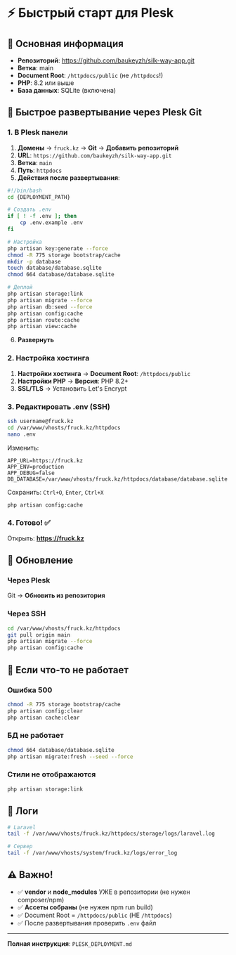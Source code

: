 # ⚡ Быстрый старт для Plesk

## 🎯 Основная информация

- **Репозиторий**: https://github.com/baukeyzh/silk-way-app.git
- **Ветка**: main
- **Document Root**: `/httpdocs/public` (не `/httpdocs`!)
- **PHP**: 8.2 или выше
- **База данных**: SQLite (включена)

## 🚀 Быстрое развертывание через Plesk Git

### 1. В Plesk панели

1. **Домены** → `fruck.kz` → **Git** → **Добавить репозиторий**
2. **URL**: `https://github.com/baukeyzh/silk-way-app.git`
3. **Ветка**: `main`
4. **Путь**: `httpdocs`
5. **Действия после развертывания**:

```bash
#!/bin/bash
cd {DEPLOYMENT_PATH}

# Создать .env
if [ ! -f .env ]; then
    cp .env.example .env
fi

# Настройка
php artisan key:generate --force
chmod -R 775 storage bootstrap/cache
mkdir -p database
touch database/database.sqlite
chmod 664 database/database.sqlite

# Деплой
php artisan storage:link
php artisan migrate --force
php artisan db:seed --force
php artisan config:cache
php artisan route:cache
php artisan view:cache
```

6. **Развернуть**

### 2. Настройка хостинга

1. **Настройки хостинга** → **Document Root**: `/httpdocs/public`
2. **Настройки PHP** → **Версия**: PHP 8.2+
3. **SSL/TLS** → Установить Let's Encrypt

### 3. Редактировать .env (SSH)

```bash
ssh username@fruck.kz
cd /var/www/vhosts/fruck.kz/httpdocs
nano .env
```

Изменить:
```env
APP_URL=https://fruck.kz
APP_ENV=production
APP_DEBUG=false
DB_DATABASE=/var/www/vhosts/fruck.kz/httpdocs/database/database.sqlite
```

Сохранить: `Ctrl+O`, `Enter`, `Ctrl+X`

```bash
php artisan config:cache
```

### 4. Готово! ✅

Открыть: **https://fruck.kz**

## 🔄 Обновление

### Через Plesk
Git → **Обновить из репозитория**

### Через SSH
```bash
cd /var/www/vhosts/fruck.kz/httpdocs
git pull origin main
php artisan migrate --force
php artisan config:cache
```

## 🐛 Если что-то не работает

### Ошибка 500
```bash
chmod -R 775 storage bootstrap/cache
php artisan config:clear
php artisan cache:clear
```

### БД не работает
```bash
chmod 664 database/database.sqlite
php artisan migrate:fresh --seed --force
```

### Стили не отображаются
```bash
php artisan storage:link
```

## 📝 Логи

```bash
# Laravel
tail -f /var/www/vhosts/fruck.kz/httpdocs/storage/logs/laravel.log

# Сервер
tail -f /var/www/vhosts/system/fruck.kz/logs/error_log
```

## ⚠️ Важно!

- ✅ **vendor** и **node_modules** УЖЕ в репозитории (не нужен composer/npm)
- ✅ **Ассеты собраны** (не нужен npm run build)
- ✅ Document Root = `/httpdocs/public` (НЕ `/httpdocs`)
- ✅ После развертывания проверить `.env` файл

---

**Полная инструкция**: `PLESK_DEPLOYMENT.md`

